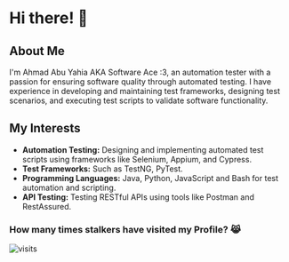 # Hi there! 👋

## About Me

I'm Ahmad Abu Yahia AKA Software Ace :3, an automation tester with a passion for ensuring software quality through automated testing.
I have experience in developing and maintaining test frameworks, designing test scenarios, and executing test scripts to validate software functionality.

## My Interests

- **Automation Testing:** Designing and implementing automated test scripts using frameworks like Selenium, Appium, and Cypress.
- **Test Frameworks:** Such as TestNG, PyTest.
- **Programming Languages:** Java, Python, JavaScript and Bash for test automation and scripting.
- **API Testing:** Testing RESTful APIs using tools like Postman and RestAssured.

### How many times stalkers have visited my Profile? 😹
![visits](https://visitor-badge.laobi.icu/badge?page_id=software-ace.software-ace)
